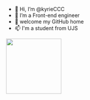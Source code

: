 - 👋 Hi, I’m @kyrieCCC
- 👀 I’m a Front-end engineer
- 💞️ welcome my GitHub home
- 📫 I'm a student from UJS
<!-- - 🌱 I’m currently learning ...
- 💞️ I’m looking to collaborate on ...
- 📫 How to reach me ... -->

<!---
kyrieCCC/kyrieCCC is a ✨ special ✨ repository because its `README.md` (this file) appears on your GitHub profile.
You can click the Preview link to take a look at your changes.
--->
<!-- [![Anurag's GitHub stats](https://github.com/kyrieCCC/myResume/blob/main/logo.png#pic_center =180x180)](https://github.com/anuraghazra/github-readme-stats) -->

<img src="https://github.com/kyrieCCC/myResume/blob/main/logo.png#pic_center =180x180" width=150 height=150>
